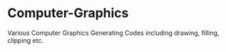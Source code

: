 # Computer-Graphics
Various Computer Graphics Generating Codes including drawing, filling, clipping etc.
